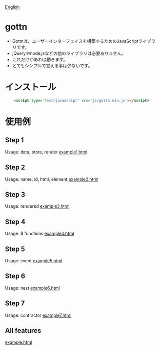 [English](README.md)

# gottn

- Gottnは、ユーザーインターフェイスを構築するためのJavaScriptライブラリです。
- jQueryやnode.jsなどの他のライブラリは必要ありません。
- これだけがあれば動きます。
- とてもシンプルで覚える事は少ないです。

# インストール

```html
	<script type='text/javascript' src='js/gottn.min.js'></script>
```

# 使用例

## Step 1
Usage: data, store, render
[example1.html](examples/example1.html)

## Step 2
Usage: name, id, html, element
[example2.html](examples/example2.html)

## Step 3
Usage: rendered
[example3.html](examples/example3.html)

## Step 4
Usage: $ functions
[example4.html](examples/example4.html)

## Step 5
Usage: event
[example5.html](examples/example5.html)

## Step 6
Usage: nest
[example6.html](examples/example6.html)

## Step 7
Usage: contractor
[example7.html](examples/example7.html)

## All features
[example.html](examples/example.html)